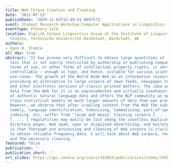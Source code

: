 ```yaml
---
title: Web Corpus Creation and Cleaning
date: '2012-07-13'
publishDate: '2020-11-03T15:49:51.909757Z'
event: Student Research Workshop:Computer Applications in Linguistics (CSRW2012)
eventtype: Plenary talk
location: English Corpus Linguistics Group at the Institute of Linguistics and Literary
  Studies, Technische Universität Darmstadt, Darmstadt, DE
authors:
- Egon W. Stemle
all_day: true
abstract: 'It has proven very difficult to obtain large quantities of ‘traditional’
  text that is not overly restricted by authorship or publishing companies and their
  terms of use, or other forms of intellectual property rights, is versatile – and
  controllable – enough in type, and hence, suitable for various scientific or commercial
  use-cases. The growth of the World Wide Web as an information resource has been
  providing an alternative to large corpora of news feeds, newspaper texts, books,
  and other electronic versions of classic printed matters: The idea arose to gather
  data from the Web for it is an unprecedented and virtually inexhaustible source
  of authentic natural language data and offers the NLP community an opportunity to
  train statistical models on much larger amounts of data than was previously possible.
  However, we observe that after crawling content from the Web the subsequent steps,
  namely, language identification, tokenising, lemmatising, part-of-speech tagging,
  indexing, etc. suffer from ’large and messy’ training corpora [. . . ] and interesting
  [. . . ] regularities may easily be lost among the countless duplicates, index and
  directory pages, Web spam, open or disguised advertising, and boilerplate. The consequence
  is that thorough pre-processing and cleaning of Web corpora is crucial in order
  to obtain reliable frequency data. I will talk about Web corpora, their creation,
  and the necessary cleaning.'
featured: false
publication: ''
publication_short: ''
url_slides: https://api.zotero.org/users/332053/publications/items/74VFGE9A/file/view
---
```


